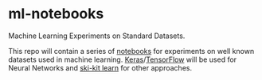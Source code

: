 # ml-notebooks
Machine Learning Experiments on Standard Datasets.

This repo will contain a series of [notebooks](http://jupyter.org/) for experiments on well known datasets used in machine learning.  [Keras](https://keras.io/)/[TensorFlow](https://www.tensorflow.org/) will be used for Neural Networks and [ski-kit learn](http://scikit-learn.org/stable/) for other approaches.  
